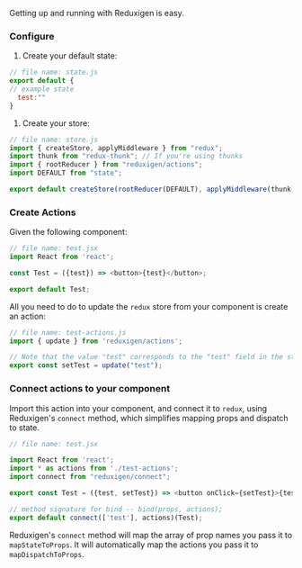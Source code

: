 Getting up and running with Reduxigen is easy.

### Configure

1. Create your default state:

```js
// file name: state.js
export default {  
// example state
  test:""
}

```

1. Create your store:

```js
// file name: store.js
import { createStore, applyMiddleware } from "redux";
import thunk from "redux-thunk"; // If you're using thunks
import { rootReducer } from "reduxigen/actions";
import DEFAULT from "state";

export default createStore(rootReducer(DEFAULT), applyMiddleware(thunk));
```

### Create Actions

Given the following component:

```js
// file name: test.jsx
import React from 'react';

const Test = ({test}) => <button>{test}</button>;

export default Test;

```

All you need to do to update the `redux` store from your component is create an action:

```js
// file name: test-actions.js
import { update } from 'reduxigen/actions';

// Note that the value "test" corresponds to the "test" field in the state object.
export const setTest = update("test");

```

### Connect actions to your component

Import this action into your component, and connect it to `redux`, using Reduxigen's `connect` method, which simplifies mapping props and dispatch to state.

```js
// file name: test.jsx

import React from 'react';
import * as actions from './test-actions';
import connect from "reduxigen/connect";

export const Test = ({test, setTest}) => <button onClick={setTest}>{test}</button>;

// method signature for bind -- bind(props, actions);
export default connect(['test'], actions)(Test);

```

Reduxigen's `connect` method will map the array of prop names you pass it to `mapStateToProps`. It will automatically map the actions you pass it to `mapDispatchToProps`.

## 



